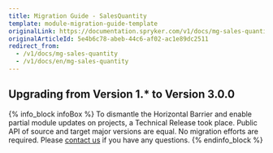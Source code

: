 ```yaml
---
title: Migration Guide - SalesQuantity
template: module-migration-guide-template
originalLink: https://documentation.spryker.com/v1/docs/mg-sales-quantity
originalArticleId: 5e4b6c78-abeb-44c6-af02-ac1e89dc2511
redirect_from:
  - /v1/docs/mg-sales-quantity
  - /v1/docs/en/mg-sales-quantity
---
```


## Upgrading from Version 1.* to Version 3.0.0

{% info_block infoBox %}
To dismantle the Horizontal Barrier and enable partial module updates on projects, a Technical Release took place. Public API of source and target major versions are equal. No migration efforts are required. Please [contact us](https://spryker.com/en/support/) if you have any questions.
{% endinfo_block %}

